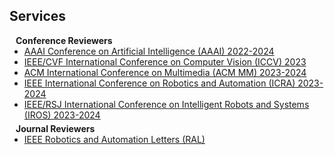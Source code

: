 ## Services

<h4 style="margin:0 10px 0;">Conference Reviewers</h4>

<ul style="margin:0 0 5px;">
  <!-- <li><a href="http://cvpr2023.thecvf.com/"><autocolor>IEEE/CVF Conference on Computer Vision and Pattern Recognition (CVPR) 2023-2024</autocolor></a></li> -->
  <li><a href="https://aaai.org/conference/aaai/aaai-25/"><autocolor>AAAI Conference on Artificial Intelligence (AAAI) 2022-2024</autocolor></a></li>
  <li><a href="http://iccv2021.thecvf.com/"><autocolor>IEEE/CVF International Conference on Computer Vision (ICCV) 2023</autocolor></a></li>
  <li><a href="https://2024.acmmm.org/"><autocolor>ACM International Conference on Multimedia (ACM MM) 2023-2024</autocolor></a></li>
  <!-- <li><a href="https://eccv2022.ecva.net/"><autocolor>European Conference on Computer Vision (ECCV) 2022</autocolor></a></li> -->
  <li><a href="https://2024.ieee-icra.org/"><autocolor>IEEE International Conference on Robotics and Automation (ICRA) 2023-2024</autocolor></a></li>
  <li><a href="https://iros2024-abudhabi.org/"><autocolor>IEEE/RSJ International Conference on Intelligent Robots and Systems (IROS) 2023-2024</autocolor></a></li>
</ul>

<h4 style="margin:0 10px 0;">Journal Reviewers</h4>

<ul style="margin:0 0 20px;">
  <li><a href="https://ieeexplore.ieee.org/xpl/RecentIssue.jsp?punumber=7083369"><autocolor>IEEE Robotics and Automation Letters (RAL)</autocolor></a></li>
  <!-- <li><a href="https://www.springer.com/journal/11263"><autocolor>International Journal of Computer Vision (IJCV)</autocolor></a></li> -->
</ul>